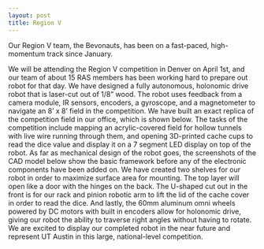 ```yaml
---
layout: post
title: Region V
---
```


Our Region V team, the Bevonauts, has been on a fast-paced, high-momentum track since January.

We will be attending the Region V competition in Denver on April 1st, and our team of about 15 RAS members has been working hard to prepare out robot for that day. We have designed a fully autonomous, holonomic drive robot that is laser-cut out of 1/8” wood. The robot uses feedback from a camera module, IR sensors, encoders, a gyroscope, and a magnetometer to navigate an 8’ x 8’ field in the competition. We have built an exact replica of the competition field in our office, which is shown below. The tasks of the competition include mapping an acrylic-covered field for hollow tunnels with live wire running through them, and opening 3D-printed cache cups to read the dice value and display it on a 7 segment LED display on top of the robot. 
As far as mechanical design of the robot goes, the screenshots of the CAD model below show the basic framework before any of the electronic components have been added on. We have created two shelves for our robot in order to maximize surface area for mounting. The top layer will open like a door with the hinges on the back. The U-shaped cut out in the front is for our rack and pinion robotic arm to lift the lid of the cache cover in order to read the dice. And lastly, the 60mm aluminum omni wheels powered by DC motors with built in encoders allow for holonomic drive, giving our robot the ability to traverse right angles without having to rotate. 
	We are excited to display our completed robot in the near future and represent UT Austin in this large, national-level competition.
